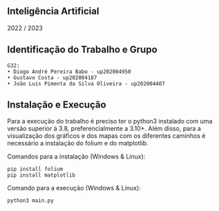 ## Inteligência Artificial ##

2022 / 2023

## Identificação do Trabalho e Grupo

```
G32:
• Diogo André Pereira Babo - up202004950
• Gustavo Costa - up202004187
• João Luis Pimenta da Silva Oliveira - up202004407
```
## Instalação e Execução

Para a execução do trabalho é preciso ter o python3 instalado com uma versão superior à 3.8, preferencialmente a 3.10+.
Além disso, para a visualização dos gráficos e dos mapas com os diferentes caminhos é necessário a instalação do folium e do matplotlib.

Comandos para a instalação (Windows & Linux):
```
pip install folium
pip install matplotlib
```

Comando para a execução (Windows & Linux):
```
python3 main.py
```
